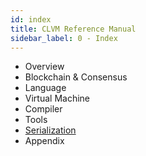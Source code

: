 ```yaml
---
id: index
title: CLVM Reference Manual
sidebar_label: 0 - Index
---
```


- Overview
- Blockchain & Consensus
- Language
- Virtual Machine
- Compiler
- Tools
- [Serialization](/docs/ref/serialization)
- Appendix
